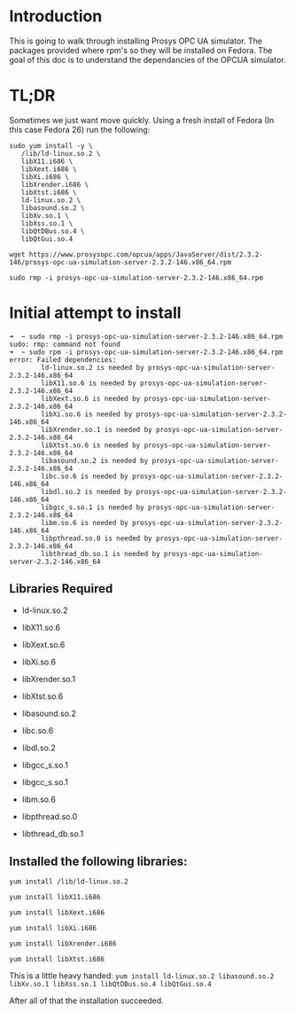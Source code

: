 # Introduction

This is going to walk through installing Prosys OPC UA simulator. The packages
provided where rpm's so they will be installed on Fedora. The goal of this doc
is to understand the dependancies of the OPCUA simulator.

# TL;DR

Sometimes we just want move quickly. Using a fresh install of Fedora 
(In this case Fedora 26) run the following:

```
sudo yum install -y \
   /lib/ld-linux.so.2 \
   libX11.i686 \
   libXext.i686 \
   libXi.i686 \
   libXrender.i686 \
   libXtst.i686 \
   ld-linux.so.2 \ 
   libasound.so.2 \ 
   libXv.so.1 \ 
   libXss.so.1 \ 
   libQtDBus.so.4 \ 
   libQtGui.so.4
   
wget https://www.prosysopc.com/opcua/apps/JavaServer/dist/2.3.2-146/prosys-opc-ua-simulation-server-2.3.2-146.x86_64.rpm
   
sudo rmp -i prosys-opc-ua-simulation-server-2.3.2-146.x86_64.rpm
```

# Initial attempt to install

```
➜  ~ sudo rmp -i prosys-opc-ua-simulation-server-2.3.2-146.x86_64.rpm 
sudo: rmp: command not found
➜  ~ sudo rpm -i prosys-opc-ua-simulation-server-2.3.2-146.x86_64.rpm
error: Failed dependencies:
        ld-linux.so.2 is needed by prosys-opc-ua-simulation-server-2.3.2-146.x86_64
        libX11.so.6 is needed by prosys-opc-ua-simulation-server-2.3.2-146.x86_64
        libXext.so.6 is needed by prosys-opc-ua-simulation-server-2.3.2-146.x86_64
        libXi.so.6 is needed by prosys-opc-ua-simulation-server-2.3.2-146.x86_64
        libXrender.so.1 is needed by prosys-opc-ua-simulation-server-2.3.2-146.x86_64
        libXtst.so.6 is needed by prosys-opc-ua-simulation-server-2.3.2-146.x86_64
        libasound.so.2 is needed by prosys-opc-ua-simulation-server-2.3.2-146.x86_64
        libc.so.6 is needed by prosys-opc-ua-simulation-server-2.3.2-146.x86_64
        libdl.so.2 is needed by prosys-opc-ua-simulation-server-2.3.2-146.x86_64
        libgcc_s.so.1 is needed by prosys-opc-ua-simulation-server-2.3.2-146.x86_64
        libm.so.6 is needed by prosys-opc-ua-simulation-server-2.3.2-146.x86_64
        libpthread.so.0 is needed by prosys-opc-ua-simulation-server-2.3.2-146.x86_64
        libthread_db.so.1 is needed by prosys-opc-ua-simulation-server-2.3.2-146.x86_64
```

## Libraries Required

* ld-linux.so.2

* libX11.so.6

* libXext.so.6

* libXi.so.6

* libXrender.so.1

* libXtst.so.6

* libasound.so.2

* libc.so.6

* libdl.so.2

* libgcc_s.so.1

* libgcc_s.so.1

* libm.so.6

* libpthread.so.0

* libthread_db.so.1

## Installed the following libraries:

`yum install /lib/ld-linux.so.2`

`yum install libX11.i686`

`yum install libXext.i686`

`yum install libXi.i686`

`yum install libXrender.i686`

`yum install libXtst.i686`

This is a little heavy handed:
`yum install ld-linux.so.2 libasound.so.2 libXv.so.1 libXss.so.1 libQtDBus.so.4 libQtGui.so.4`


After all of that the installation succeeded.